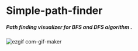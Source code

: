 # Simple-path-finder

##### Path finding visualizer for BFS and DFS  algorithm . 


![ezgif com-gif-maker](https://user-images.githubusercontent.com/54505967/86278987-e5cd3000-bbf6-11ea-9a82-a0338bd2e884.gif)
